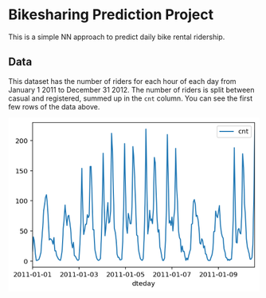 # Bikesharing Prediction Project

This is a simple NN approach to predict daily bike rental ridership.

## Data

This dataset has the number of riders for each hour of each day from January 1 2011 to December 31 2012. The number of riders is split between casual and registered, summed up in the `cnt` column. You can see the first few rows of the data above.

![10 days of Ridership](assets/dataview-riders.png)